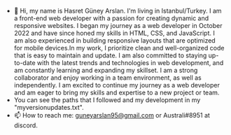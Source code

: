 - 👋 Hi, my name is Hasret Güney Arslan. I'm living in Istanbul/Turkey. I am a front-end web developer with a passion for creating dynamic and responsive websites. I began my journey as a web developer in October 2022 and have since honed my skills in HTML, CSS, and JavaScript. I am also experienced in building responsive layouts that are optimized for mobile devices.In my work, I prioritize clean and well-organized code that is easy to maintain and update. I am also committed to staying up-to-date with the latest trends and technologies in web development, and am constantly learning and expanding my skillset. I am a strong collaborator and enjoy working in a team environment, as well as independently. I am excited to continue my journey as a web developer and am eager to bring my skills and expertise to a new project or team.
- You can see the paths that I followed and my development in my "myversionupdates.txt".
- 📫 How to reach me: guneyarslan95@gmail.com or Australi#8951 at discord.
